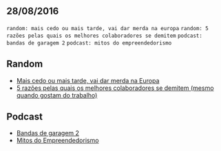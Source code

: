 28/08/2016
----------

`random: mais cedo ou mais tarde, vai dar merda na europa` `random: 5 razões pelas quais os melhores colaboradores se demitem` `podcast: bandas de garagem 2` `podcast: mitos do empreendedorismo`

## Random

- [Mais cedo ou mais tarde, vai dar merda na Europa](http://hbdia.com/desabafo/mais-cedo-ou-mais-tarde-vai-dar-merda-na-europa/)
- [5 razões pelas quais os melhores colaboradores se demitem (mesmo quando gostam do trabalho)](http://www.administradores.com.br/mobile/artigos/carreira/5-razoes-pelas-quais-os-melhores-colaboradores-se-demitem-mesmo-quando-gostam-do-seu-trabalho/97378/)

## Podcast

- [Bandas de garagem 2](https://jovemnerd.com.br/nerdcast/bandas-de-garagem-2/)
- [Mitos do Empreendedorismo](https://jovemnerd.com.br/nerdcast/empreendedor/mitos-do-empreendedorismo/)
